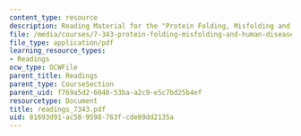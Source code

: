 ```yaml
---
content_type: resource
description: Reading Material for the "Protein Folding, Misfolding and Human Disease".
file: /media/courses/7-343-protein-folding-misfolding-and-human-disease-fall-2004/81693d91ac589598763fcde89dd2135a_readings_7343.pdf
file_type: application/pdf
learning_resource_types:
- Readings
ocw_type: OCWFile
parent_title: Readings
parent_type: CourseSection
parent_uid: f769a5d2-6040-53ba-a2c9-e5c7bd25b4ef
resourcetype: Document
title: readings_7343.pdf
uid: 81693d91-ac58-9598-763f-cde89dd2135a
---
```


